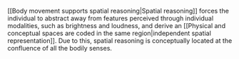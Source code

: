 [[Body movement supports spatial reasoning|Spatial reasoning]] forces the individual to abstract away from features perceived through individual modalities, such as brightness and loudness, and derive an [[Physical and conceptual spaces are coded in the same region|independent spatial representation]]. Due to this, spatial reasoning is conceptually located at the confluence of all the bodily senses. 